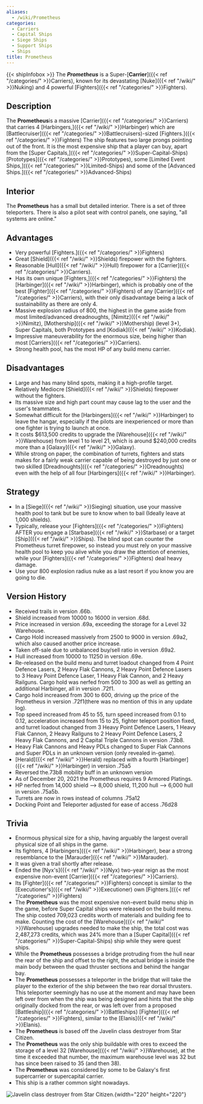 ```yaml
---
aliases:
  - /wiki/Prometheus
categories:
  - Carriers
  - Capital Ships
  - Siege Ships
  - Support Ships
  - Ships
title: Prometheus
---
```


{{< shipInfobox >}} The **_Prometheus_** is a Super-[**Carrier**]({{< ref "/categories/" >}}Carriers), known for its devastating [Nuke]({{< ref "/wiki/" >}}Nuking) and 4 powerful [Fighters]({{< ref "/categories/" >}}Fighters).

## Description 

The **Prometheus**is a massive [Carrier]({{< ref "/categories/" >}}Carriers) that carries 4 [Harbingers,]({{< ref "/wiki/" >}}Harbinger) which are [Battlecruiser]({{< ref "/categories/" >}}Battlecruisers)-sized [Fighters.]({{< ref "/categories/" >}}Fighters) The ship features two large prongs pointing out of the front. It is the most expensive ship that a player can buy, apart from the [Super Capitals,]({{< ref "/categories/" >}}Super-Capital-Ships) [Prototypes]({{< ref "/categories/" >}}Prototypes), some [Limited Event Ships,]({{< ref "/categories/" >}}Limited-Ships) and some of the [Advanced Ships.]({{< ref "/categories/" >}}Advanced-Ships)

## Interior 

The **Prometheus** has a small but detailed interior. There is a set of three teleporters. There is also a pilot seat with control panels, one saying, "all systems are online."

## Advantages 

- Very powerful [Fighters.]({{< ref "/categories/" >}}Fighters)
- Great [Shield]({{< ref "/wiki/" >}}Shields) firepower with the fighters.
- Reasonable [Hull]({{< ref "/wiki/" >}}Hull) firepower for a [Carrier]({{< ref "/categories/" >}}Carriers).
- Has its own unique [Fighters,]({{< ref "/categories/" >}}Fighters) the [Harbinger]({{< ref "/wiki/" >}}Harbinger), which is probably one of the best [Fighter]({{< ref "/categories/" >}}Fighters) of any [Carrier]({{< ref "/categories/" >}}Carriers), with their only disadvantage being a lack of sustainability as there are only 4.
- Massive explosion radius of 800, the highest in the game aside from most limited/advanced dreadnoughts, [Nimitz]({{< ref "/wiki/" >}}Nimitz), [Mothership]({{< ref "/wiki/" >}}Mothership) (level 3+), Super Capitals, both Prototypes and [Kodiak]({{< ref "/wiki/" >}}Kodiak).
- Impressive maneuverability for the enormous size, being higher than most [Carriers]({{< ref "/categories/" >}}Carriers).
- Strong health pool, has the most HP of any build menu carrier.

## Disadvantages 

- Large and has many blind spots, making it a high-profile target.
- Relatively Mediocre [Shield]({{< ref "/wiki/" >}}Shields) firepower without the fighters.
- Its massive size and high part count may cause lag to the user and the user's teammates.
- Somewhat difficult for the [Harbingers]({{< ref "/wiki/" >}}Harbinger) to leave the hangar, especially if the pilots are inexperienced or more than one fighter is trying to launch at once.
- It costs $613,500 credits to upgrade the [Warehouse]({{< ref "/wiki/" >}}Warehouse) from level 1 to level 21, which is around $240,000 credits more than a [Galaxy]({{< ref "/wiki/" >}}Galaxy).
- While strong on paper, the combination of turrets, fighters and stats makes for a fairly weak carrier capable of being destroyed by just one or two skilled [Dreadnoughts]({{< ref "/categories/" >}}Dreadnoughts) even with the help of all four [Harbingers]({{< ref "/wiki/" >}}Harbinger).

## Strategy 

- In a [Siege]({{< ref "/wiki/" >}}Sieging) situation, use your massive health pool to tank but be sure to know when to bail (Ideally leave at 1,000 shields).
- Typically, release your [Fighters]({{< ref "/categories/" >}}Fighters) AFTER you engage a [Starbase]({{< ref "/wiki/" >}}Starbase) or a target [Ship]({{< ref "/wiki/" >}}Ships). The blind spot can counter the Prometheus turret firepower, so instead you must rely on your massive health pool to keep you alive while you draw the attention of enemies, while your [Fighters]({{< ref "/categories/" >}}Fighters) deal heavy damage.
- Use your 800 explosion radius nuke as a last resort if you know you are going to die.

## Version History 

- Received trails in version .66b.
- Shield increased from 10000 to 16000 in version .68d.
- Price increased in version .69a, exceeding the storage for a Level 32 Warehouse.
- Cargo Hold increased massively from 2500 to 9000 in version .69a2, which also caused another price increase.
- Taken off-sale due to unbalanced buy/sell ratio in version .69a2.
- Hull increased from 10000 to 11250 in version .69e.
- Re-released on the build menu and turret loadout changed from 4 Point Defence Lasers, 2 Heavy Flak Cannons, 2 Heavy Point Defence Lasers to 3 Heavy Point Defence Laser, 1 Heavy Flak Cannon, and 2 Heavy Railguns. Cargo hold was nerfed from 500 to 300 as well as getting an additional Harbinger, all in version .72f1.
- Cargo hold increased from 300 to 600, driving up the price of the Prometheus in version .72f1(there was no mention of this in any update log).
- Top speed increased from 45 to 55, turn speed increased from 0.1 to 0.12, acceleration increased from 15 to 25, fighter teleport position fixed, and turret loadout changed from 3 Heavy Point Defence Lasers, 1 Heavy Flak Cannon, 2 Heavy Railguns to 2 Heavy Point Defence Lasers, 2 Heavy Flak Cannons, and 2 Capital Triple Cannons in version .73b8.
- Heavy Flak Cannons and Heavy PDLs changed to Super Flak Cannons and Super PDLs in an unknown version (only revealed in-game).
- [Herald]({{< ref "/wiki/" >}}Herald) replaced with a fourth [Harbinger]({{< ref "/wiki/" >}}Harbinger) in version .75a5
- Reversed the.73b8 mobility buff in an unknown version
- As of December 20, 2021 the Prometheus requires 9 Armored Platings.
- HP nerfed from 14,000 shield --> 8,000 shield, 11,200 hull --> 6,000 hull in version .75a5b.
- Turrets are now in rows instead of columns .75a12
- Docking Point and Teleporter adjusted for ease of access .76d28

## Trivia 

- Enormous physical size for a ship, having arguably the largest overall physical size of all ships in the game.
- Its fighters, 4 [Harbingers]({{< ref "/wiki/" >}}Harbinger), bear a strong resemblance to the [Marauder]({{< ref "/wiki/" >}}Marauder).    
- It was given a trail shortly after release.
- Ended the [Nyx's]({{< ref "/wiki/" >}}Nyx) two-year reign as the most expensive non-event [Carrier]({{< ref "/categories/" >}}Carriers).
- Its [Fighter]({{< ref "/categories/" >}}Fighters) concept is similar to the [Executioner's]({{< ref "/wiki/" >}}Executioner) own [Fighters.]({{< ref "/categories/" >}}Fighters)
- The **Prometheus** was the most expensive non-event build menu ship in the game, before Super Capital ships were released on the build menu. The ship costed 709,023 credits worth of materials and building fee to make. Counting the cost of the [Warehouse]({{< ref "/wiki/" >}}Warehouse) upgrades needed to make the ship, the total cost was 2,487,273 credits, which was 24% more than a [Super Capital]({{< ref "/categories/" >}}Super-Capital-Ships) ship while they were quest ships.
- While the **Prometheus** possesses a bridge protruding from the hull near the rear of the ship and offset to the right, the actual bridge is inside the main body between the quad thruster sections and behind the hangar bay.
- The **Prometheus** possesses a teleporter in the bridge that will take the player to the exterior of the ship between the two rear dorsal thrusters. This teleporter seemingly has no use at the moment and may have been left over from when the ship was being designed and hints that the ship originally docked from the rear, or was left over from a proposed [Battleship]({{< ref "/categories/" >}}Battleships) [Fighter]({{< ref "/categories/" >}}Fighters), similar to the [Elanis]({{< ref "/wiki/" >}}Elanis).
- The **Prometheus** is based off the Javelin class destroyer from Star Citizen.
- The **Prometheus** was the only ship buildable with ores to exceed the storage of a level 32 [Warehouse]({{< ref "/wiki/" >}}Warehouse), at the time it exceeded that number, the maximum warehouse level was 32 but has since been raised to 35 (and then 38).
- The **Prometheus** was considered by some to be Galaxy's first supercarrier or supercapital carrier.
- This ship is a rather common sight nowadays.

![Javelin class destroyer from Star
Citizen.](Javelin_ATV_13.png "Javelin class destroyer from Star Citizen."){width="220" height="220"}
